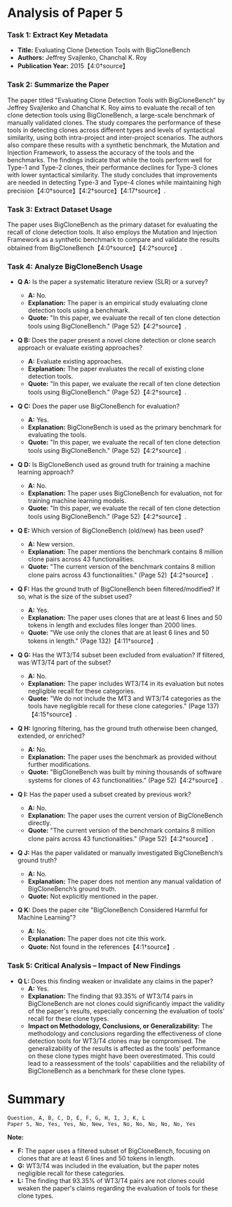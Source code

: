 # Analysis of Paper 5

### Task 1: Extract Key Metadata

- **Title:** Evaluating Clone Detection Tools with BigCloneBench
- **Authors:** Jeffrey Svajlenko, Chanchal K. Roy
- **Publication Year:** 2015【4:0†source】

### Task 2: Summarize the Paper

The paper titled "Evaluating Clone Detection Tools with BigCloneBench" by Jeffrey Svajlenko and Chanchal K. Roy aims to evaluate the recall of ten clone detection tools using BigCloneBench, a large-scale benchmark of manually validated clones. The study compares the performance of these tools in detecting clones across different types and levels of syntactical similarity, using both intra-project and inter-project scenarios. The authors also compare these results with a synthetic benchmark, the Mutation and Injection Framework, to assess the accuracy of the tools and the benchmarks. The findings indicate that while the tools perform well for Type-1 and Type-2 clones, their performance declines for Type-3 clones with lower syntactical similarity. The study concludes that improvements are needed in detecting Type-3 and Type-4 clones while maintaining high precision【4:0†source】【4:2†source】【4:17†source】.

### Task 3: Extract Dataset Usage

The paper uses BigCloneBench as the primary dataset for evaluating the recall of clone detection tools. It also employs the Mutation and Injection Framework as a synthetic benchmark to compare and validate the results obtained from BigCloneBench【4:0†source】【4:2†source】.

### Task 4: Analyze BigCloneBench Usage

- **Q A:** Is the paper a systematic literature review (SLR) or a survey?
  - **A:** No.
  - **Explanation:** The paper is an empirical study evaluating clone detection tools using a benchmark.
  - **Quote:** "In this paper, we evaluate the recall of ten clone detection tools using BigCloneBench." (Page 52)【4:2†source】.

- **Q B:** Does the paper present a novel clone detection or clone search approach or evaluate existing approaches?
  - **A:** Evaluate existing approaches.
  - **Explanation:** The paper evaluates the recall of existing clone detection tools.
  - **Quote:** "In this paper, we evaluate the recall of ten clone detection tools using BigCloneBench." (Page 52)【4:2†source】.

- **Q C:** Does the paper use BigCloneBench for evaluation?
  - **A:** Yes.
  - **Explanation:** BigCloneBench is used as the primary benchmark for evaluating the tools.
  - **Quote:** "In this paper, we evaluate the recall of ten clone detection tools using BigCloneBench." (Page 52)【4:2†source】.

- **Q D:** Is BigCloneBench used as ground truth for training a machine learning approach?
  - **A:** No.
  - **Explanation:** The paper uses BigCloneBench for evaluation, not for training machine learning models.
  - **Quote:** "In this paper, we evaluate the recall of ten clone detection tools using BigCloneBench." (Page 52)【4:2†source】.

- **Q E:** Which version of BigCloneBench (old/new) has been used?
  - **A:** New version.
  - **Explanation:** The paper mentions the benchmark contains 8 million clone pairs across 43 functionalities.
  - **Quote:** "The current version of the benchmark contains 8 million clone pairs across 43 functionalities." (Page 52)【4:2†source】.

- **Q F:** Has the ground truth of BigCloneBench been filtered/modified? If so, what is the size of the subset used?
  - **A:** Yes.
  - **Explanation:** The paper uses clones that are at least 6 lines and 50 tokens in length and excludes files longer than 2000 lines.
  - **Quote:** "We use only the clones that are at least 6 lines and 50 tokens in length." (Page 132)【4:11†source】.

- **Q G:** Has the WT3/T4 subset been excluded from evaluation? If filtered, was WT3/T4 part of the subset?
  - **A:** No.
  - **Explanation:** The paper includes WT3/T4 in its evaluation but notes negligible recall for these categories.
  - **Quote:** "We do not include the MT3 and WT3/T4 categories as the tools have negligible recall for these clone categories." (Page 137)【4:15†source】.

- **Q H:** Ignoring filtering, has the ground truth otherwise been changed, extended, or enriched?
  - **A:** No.
  - **Explanation:** The paper uses the benchmark as provided without further modifications.
  - **Quote:** "BigCloneBench was built by mining thousands of software systems for clones of 43 functionalities." (Page 52)【4:2†source】.

- **Q I:** Has the paper used a subset created by previous work?
  - **A:** No.
  - **Explanation:** The paper uses the current version of BigCloneBench directly.
  - **Quote:** "The current version of the benchmark contains 8 million clone pairs across 43 functionalities." (Page 52)【4:2†source】.

- **Q J:** Has the paper validated or manually investigated BigCloneBench’s ground truth?
  - **A:** No.
  - **Explanation:** The paper does not mention any manual validation of BigCloneBench’s ground truth.
  - **Quote:** Not explicitly mentioned in the paper.

- **Q K:** Does the paper cite "BigCloneBench Considered Harmful for Machine Learning"?
  - **A:** No.
  - **Explanation:** The paper does not cite this work.
  - **Quote:** Not found in the references【4:1†source】.

### Task 5: Critical Analysis – Impact of New Findings

- **Q L:** Does this finding weaken or invalidate any claims in the paper?
  - **A:** Yes.
  - **Explanation:** The finding that 93.35% of WT3/T4 pairs in BigCloneBench are not clones could significantly impact the validity of the paper's results, especially concerning the evaluation of tools' recall for these clone types.
  - **Impact on Methodology, Conclusions, or Generalizability:** The methodology and conclusions regarding the effectiveness of clone detection tools for WT3/T4 clones may be compromised. The generalizability of the results is affected as the tools' performance on these clone types might have been overestimated. This could lead to a reassessment of the tools' capabilities and the reliability of BigCloneBench as a benchmark for these clone types.

# Summary

```
Question, A, B, C, D, E, F, G, H, I, J, K, L
Paper 5, No, Yes, Yes, No, New, Yes, No, No, No, No, No, Yes
```

**Note:**
- **F:** The paper uses a filtered subset of BigCloneBench, focusing on clones that are at least 6 lines and 50 tokens in length.
- **G:** WT3/T4 was included in the evaluation, but the paper notes negligible recall for these categories.
- **L:** The finding that 93.35% of WT3/T4 pairs are not clones could weaken the paper's claims regarding the evaluation of tools for these clone types.
